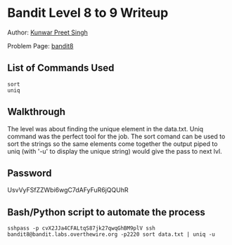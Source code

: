 # Bandit Level 8 to 9 Writeup


Author: [Kunwar Preet Singh](https://github.com/enkryp)

Problem Page: [bandit8](https://overthewire.org/bandit/bandit8) 

## List of Commands Used
```
sort 
uniq
```

## Walkthrough

The level was about finding the unique element in the data.txt. Uniq command was the perfect tool for the job. The sort comand can be used to sort the strings so the same elements come together the output piped to uniq (with '-u' to display the unique string) would give the pass to next lvl. 

## Password
UsvVyFSfZZWbi6wgC7dAFyFuR6jQQUhR

## Bash/Python script to automate the process
```
sshpass -p cvX2JJa4CFALtqS87jk27qwqGhBM9plV ssh bandit8@bandit.labs.overthewire.org -p2220 sort data.txt | uniq -u

```

